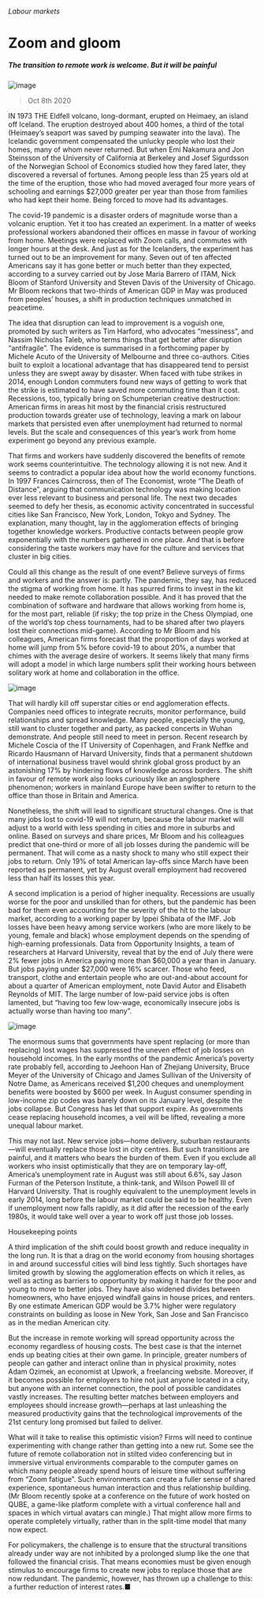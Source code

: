 ###### Labour markets
# Zoom and gloom 
##### The transition to remote work is welcome. But it will be painful 
![image](images/20201010_SRD003_1.jpg) 
> Oct 8th 2020 

IN 1973 THE Eldfell volcano, long-dormant, erupted on Heimaey, an island off Iceland. The eruption destroyed about 400 homes, a third of the total (Heimaey’s seaport was saved by pumping seawater into the lava). The Icelandic government compensated the unlucky people who lost their homes, many of whom never returned. But when Emi Nakamura and Jon Steinsson of the University of California at Berkeley and Josef Sigurdsson of the Norwegian School of Economics studied how they fared later, they discovered a reversal of fortunes. Among people less than 25 years old at the time of the eruption, those who had moved averaged four more years of schooling and earnings $27,000 greater per year than those from families who had kept their home. Being forced to move had its advantages.

The covid-19 pandemic is a disaster orders of magnitude worse than a volcanic eruption. Yet it too has created an experiment. In a matter of weeks professional workers abandoned their offices en masse in favour of working from home. Meetings were replaced with Zoom calls, and commutes with longer hours at the desk. And just as for the Icelanders, the experiment has turned out to be an improvement for many. Seven out of ten affected Americans say it has gone better or much better than they expected, according to a survey carried out by Jose Maria Barrero of ITAM, Nick Bloom of Stanford University and Steven Davis of the University of Chicago. Mr Bloom reckons that two-thirds of American GDP in May was produced from peoples’ houses, a shift in production techniques unmatched in peacetime.


The idea that disruption can lead to improvement is a voguish one, promoted by such writers as Tim Harford, who advocates “messiness”, and Nassim Nicholas Taleb, who terms things that get better after disruption “antifragile”. The evidence is summarised in a forthcoming paper by Michele Acuto of the University of Melbourne and three co-authors. Cities built to exploit a locational advantage that has disappeared tend to persist unless they are swept away by disaster. When faced with tube strikes in 2014, enough London commuters found new ways of getting to work that the strike is estimated to have saved more commuting time than it cost. Recessions, too, typically bring on Schumpeterian creative destruction: American firms in areas hit most by the financial crisis restructured production towards greater use of technology, leaving a mark on labour markets that persisted even after unemployment had returned to normal levels. But the scale and consequences of this year’s work from home experiment go beyond any previous example.

That firms and workers have suddenly discovered the benefits of remote work seems counterintuitive. The technology allowing it is not new. And it seems to contradict a popular idea about how the world economy functions. In 1997 Frances Cairncross, then of The Economist, wrote “The Death of Distance”, arguing that communication technology was making location ever less relevant to business and personal life. The next two decades seemed to defy her thesis, as economic activity concentrated in successful cities like San Francisco, New York, London, Tokyo and Sydney. The explanation, many thought, lay in the agglomeration effects of bringing together knowledge workers. Productive contacts between people grow exponentially with the numbers gathered in one place. And that is before considering the taste workers may have for the culture and services that cluster in big cities.

Could all this change as the result of one event? Believe surveys of firms and workers and the answer is: partly. The pandemic, they say, has reduced the stigma of working from home. It has spurred firms to invest in the kit needed to make remote collaboration possible. And it has proved that the combination of software and hardware that allows working from home is, for the most part, reliable (if risky; the top prize in the Chess Olympiad, one of the world’s top chess tournaments, had to be shared after two players lost their connections mid-game). According to Mr Bloom and his colleagues, American firms forecast that the proportion of days worked at home will jump from 5% before covid-19 to about 20%, a number that chimes with the average desire of workers. It seems likely that many firms will adopt a model in which large numbers split their working hours between solitary work at home and collaboration in the office.
![image](images/20201010_SRC607_0.png) 


That will hardly kill off superstar cities or end agglomeration effects. Companies need offices to integrate recruits, monitor performance, build relationships and spread knowledge. Many people, especially the young, still want to cluster together and party, as packed concerts in Wuhan demonstrate. And people still need to meet in person. Recent research by Michele Coscia of the IT University of Copenhagen, and Frank Neffke and Ricardo Hausmann of Harvard University, finds that a permanent shutdown of international business travel would shrink global gross product by an astonishing 17% by hindering flows of knowledge across borders. The shift in favour of remote work also looks curiously like an anglosphere phenomenon; workers in mainland Europe have been swifter to return to the office than those in Britain and America.

Nonetheless, the shift will lead to significant structural changes. One is that many jobs lost to covid-19 will not return, because the labour market will adjust to a world with less spending in cities and more in suburbs and online. Based on surveys and share prices, Mr Bloom and his colleagues predict that one-third or more of all job losses during the pandemic will be permanent. That will come as a nasty shock to many who still expect their jobs to return. Only 19% of total American lay-offs since March have been reported as permanent, yet by August overall employment had recovered less than half its losses this year.

A second implication is a period of higher inequality. Recessions are usually worse for the poor and unskilled than for others, but the pandemic has been bad for them even accounting for the severity of the hit to the labour market, according to a working paper by Ippei Shibata of the IMF. Job losses have been heavy among service workers (who are more likely to be young, female and black) whose employment depends on the spending of high-earning professionals. Data from Opportunity Insights, a team of researchers at Harvard University, reveal that by the end of July there were 2% fewer jobs in America paying more than $60,000 a year than in January. But jobs paying under $27,000 were 16% scarcer. Those who feed, transport, clothe and entertain people who are out-and-about account for about a quarter of American employment, note David Autor and Elisabeth Reynolds of MIT. The large number of low-paid service jobs is often lamented, but “having too few low-wage, economically insecure jobs is actually worse than having too many”.
![image](images/20201010_SRC553_0.png) 


The enormous sums that governments have spent replacing (or more than replacing) lost wages has suppressed the uneven effect of job losses on household incomes. In the early months of the pandemic America’s poverty rate probably fell, according to Jeehoon Han of Zhejiang University, Bruce Meyer of the University of Chicago and James Sullivan of the University of Notre Dame, as Americans received $1,200 cheques and unemployment benefits were boosted by $600 per week. In August consumer spending in low-income zip codes was barely down on its January level, despite the jobs collapse. But Congress has let that support expire. As governments cease replacing household incomes, a veil will be lifted, revealing a more unequal labour market.

This may not last. New service jobs—home delivery, suburban restaurants—will eventually replace those lost in city centres. But such transitions are painful, and it matters who bears the burden of them. Even if you exclude all workers who insist optimistically that they are on temporary lay-off, America’s unemployment rate in August was still about 6.6%, say Jason Furman of the Peterson Institute, a think-tank, and Wilson Powell III of Harvard University. That is roughly equivalent to the unemployment levels in early 2014, long before the labour market could be said to be healthy. Even if unemployment now falls rapidly, as it did after the recession of the early 1980s, it would take well over a year to work off just those job losses.
Housekeeping points

A third implication of the shift could boost growth and reduce inequality in the long run. It is that a drag on the world economy from housing shortages in and around successful cities will bind less tightly. Such shortages have limited growth by slowing the agglomeration effects on which it relies, as well as acting as barriers to opportunity by making it harder for the poor and young to move to better jobs. They have also widened divides between homeowners, who have enjoyed windfall gains in house prices, and renters. By one estimate American GDP would be 3.7% higher were regulatory constraints on building as loose in New York, San Jose and San Francisco as in the median American city.

But the increase in remote working will spread opportunity across the economy regardless of housing costs. The best case is that the internet ends up beating cities at their own game. In principle, greater numbers of people can gather and interact online than in physical proximity, notes Adam Ozimek, an economist at Upwork, a freelancing website. Moreover, if it becomes possible for employers to hire not just anyone located in a city, but anyone with an internet connection, the pool of possible candidates vastly increases. The resulting better matches between employers and employees should increase growth—perhaps at last unleashing the measured productivity gains that the technological improvements of the 21st century long promised but failed to deliver.

What will it take to realise this optimistic vision? Firms will need to continue experimenting with change rather than getting into a new rut. Some see the future of remote collaboration not in stilted video conferencing but in immersive virtual environments comparable to the computer games on which many people already spend hours of leisure time without suffering from “Zoom fatigue”. Such environments can create a fuller sense of shared experience, spontaneous human interaction and thus relationship building. (Mr Bloom recently spoke at a conference on the future of work hosted on QUBE, a game-like platform complete with a virtual conference hall and spaces in which virtual avatars can mingle.) That might allow more firms to operate completely virtually, rather than in the split-time model that many now expect.

For policymakers, the challenge is to ensure that the structural transitions already under way are not inhibited by a prolonged slump like the one that followed the financial crisis. That means economies must be given enough stimulus to encourage firms to create new jobs to replace those that are now redundant. The pandemic, however, has thrown up a challenge to this: a further reduction of interest rates.■

